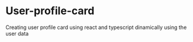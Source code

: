 # User-profile-card
 Creating user profile card using react and typescript dinamically using the user data 
